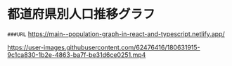# 都道府県別人口推移グラフ

`###URL`
https://main--population-graph-in-react-and-typescript.netlify.app/

https://user-images.githubusercontent.com/62476416/180631915-9c1ca830-1b2e-4863-ba7f-be31d6ce0251.mp4

